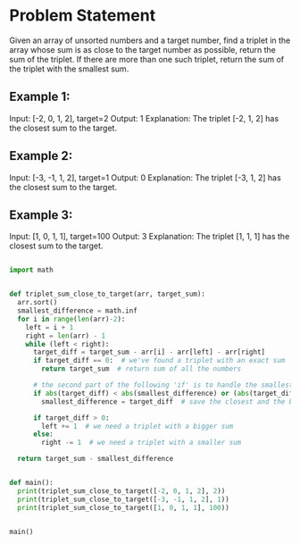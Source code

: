 # Problem Statement
Given an array of unsorted numbers and a target number, find a triplet in the array whose sum is as close to the target number as possible, return the sum of the triplet. If there are more than one such triplet, return the sum of the triplet with the smallest sum.

## Example 1:

Input: [-2, 0, 1, 2], target=2
Output: 1
Explanation: The triplet [-2, 1, 2] has the closest sum to the target.

## Example 2:

Input: [-3, -1, 1, 2], target=1
Output: 0
Explanation: The triplet [-3, 1, 2] has the closest sum to the target.

## Example 3:

Input: [1, 0, 1, 1], target=100
Output: 3
Explanation: The triplet [1, 1, 1] has the closest sum to the target.

```python

import math


def triplet_sum_close_to_target(arr, target_sum):
  arr.sort()
  smallest_difference = math.inf
  for i in range(len(arr)-2):
    left = i + 1
    right = len(arr) - 1
    while (left < right):
      target_diff = target_sum - arr[i] - arr[left] - arr[right]
      if target_diff == 0:  # we've found a triplet with an exact sum
        return target_sum  # return sum of all the numbers

      # the second part of the following 'if' is to handle the smallest sum when we have more than one solution
      if abs(target_diff) < abs(smallest_difference) or (abs(target_diff) == abs(smallest_difference) and target_diff > smallest_difference):
        smallest_difference = target_diff  # save the closest and the biggest difference

      if target_diff > 0:
        left += 1  # we need a triplet with a bigger sum
      else:
        right -= 1  # we need a triplet with a smaller sum

  return target_sum - smallest_difference


def main():
  print(triplet_sum_close_to_target([-2, 0, 1, 2], 2))
  print(triplet_sum_close_to_target([-3, -1, 1, 2], 1))
  print(triplet_sum_close_to_target([1, 0, 1, 1], 100))


main()
```
